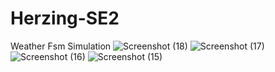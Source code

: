 # Herzing-SE2
Weather Fsm Simulation
![Screenshot (18)](https://github.com/user-attachments/assets/3682e23e-78ed-4a45-9979-9f5f4e18eb6b)
![Screenshot (17)](https://github.com/user-attachments/assets/855ff34b-8929-48ba-a8dd-7de79c9bb386)
![Screenshot (16)](https://github.com/user-attachments/assets/d5731ad2-8a82-4650-8703-59c31480181e)
![Screenshot (15)](https://github.com/user-attachments/assets/4293cc1b-1b5e-43aa-b692-7fde70985e01)

